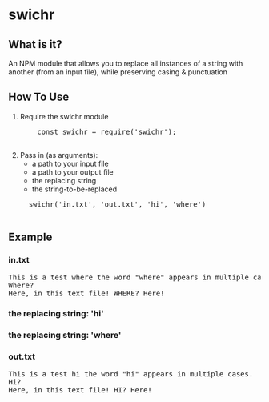 # swichr

<h2>What is it?</h2>

An NPM module that allows you to replace all instances of a string with another (from an input file), while preserving casing & punctuation

<h2>How To Use</h2>

<ol>
	<li class="p1">
    Require the swichr module
    <pre>
    const swichr = require('swichr');
    </pre>
  </li>
	<li class="p1">
  Pass in (as arguments):
  <ul>
    <li>a path to your input file</li>
    <li>a path to your output file</li>
    <li>the replacing string</li>
    <li>the string-to-be-replaced</li>
  </ul>

  <pre>
  swichr('in.txt', 'out.txt', 'hi', 'where')
  </pre>
  </li>
</ol>

<h2>Example</h2>
<h3>in.txt</h3>
<pre>
This is a test where the word "where" appears in multiple cases.
Where?
Here, in this text file! WHERE? Here!
</pre>
<h3>the replacing string: 'hi'</h3>
<h3>the replacing string: 'where'</h3>
<h3>out.txt</h3>
<pre>
This is a test hi the word "hi" appears in multiple cases.
Hi?
Here, in this text file! HI? Here!
</pre>
